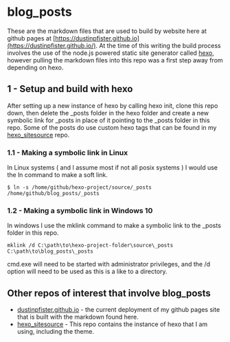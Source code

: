 # blog_posts

These are the markdown files that are used to build by website here at github pages at [https://dustinpfister.github.io](https://dustinpfister.github.io/). At the time of this writing the build process involves the use of the node.js powered static site generator called [hexo](https://github.com/hexojs/hexo), however pulling the markdown files into this repo was a first step away from depending on hexo.

## 1 - Setup and build with hexo

After setting up a new instance of hexo by calling hexo init, clone this repo down, then delete the \_posts folder in the hexo folder and create a new symbolic link for \_posts in place of it pointing to the \_posts folder in this repo. Some of the posts do use custom hexo tags that can be found in my [hexo_sitesource](https://github.com/dustinpfister/hexo_sitesource) repo.

### 1.1 - Making a symbolic link in Linux

In Linux systems ( and I assume most if not all posix systems ) I would use the ln command to make a soft link.

```
$ ln -s /home/github/hexo-project/source/_posts /home/github/blog_posts/_posts
```

### 1.2 - Making a symbolic link in Windows 10

In windows I use the mklink command to make a symbolic link to the _posts folder in this repo.

```
mklink /d C:\path\to\hexo-project-folder\source\_posts C:\path\to\blog_posts\_posts
```

cmd.exe will need to be started with administrator privileges, and the /d option will need to be used as this is a like to a directory.


## Other repos of interest that involve blog_posts

* [dustinpfister.github.io](https://github.com/dustinpfister/dustinpfister.github.io) - the current deployment of my github pages site that is built with the markdown found here.
* [hexo_sitesource](https://github.com/dustinpfister/hexo_sitesource) - This repo contains the instance of hexo that I am using, including the theme.